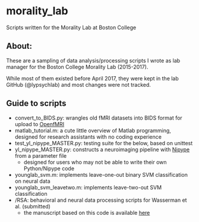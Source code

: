 # morality_lab
Scripts written for the Morality Lab at Boston College

## About:
These are a sampling of data analysis/processing scripts I wrote as lab manager for the Boston College Morality Lab (2015-2017). 


While most of them existed before April 2017, they were kept in the lab GitHub (@lypsychlab) and most changes were not tracked.

## Guide to scripts

* convert_to_BIDS.py: wrangles old fMRI datasets into BIDS format for upload to [OpenfMRI](https://openfmri.org/)
* matlab_tutorial.m: a cute little overview of Matlab programming, designed for research assistants with no coding experience
* test_yl_nipype_MASTER.py: testing suite for the below, based on unittest
* yl_nipype_MASTER.py: constructs a neuroimaging pipeline with [Nipype](https://github.com/nipy/nipype) from a parameter file
  * designed for users who may not be able to write their own Python/Nipype code
* younglab_svm.m: implements leave-one-out binary SVM classification on neural data
* younglab_svm_leavetwo.m: implements leave-two-out SVM classification
* /RSA: behavioral and neural data processing scripts for Wasserman et al. (submitted) 
  * the manuscript based on this code is available [here](http://moralitylab.bc.edu/wp-content/uploads/2017/04/dis_manuscript_d2.pdf)

